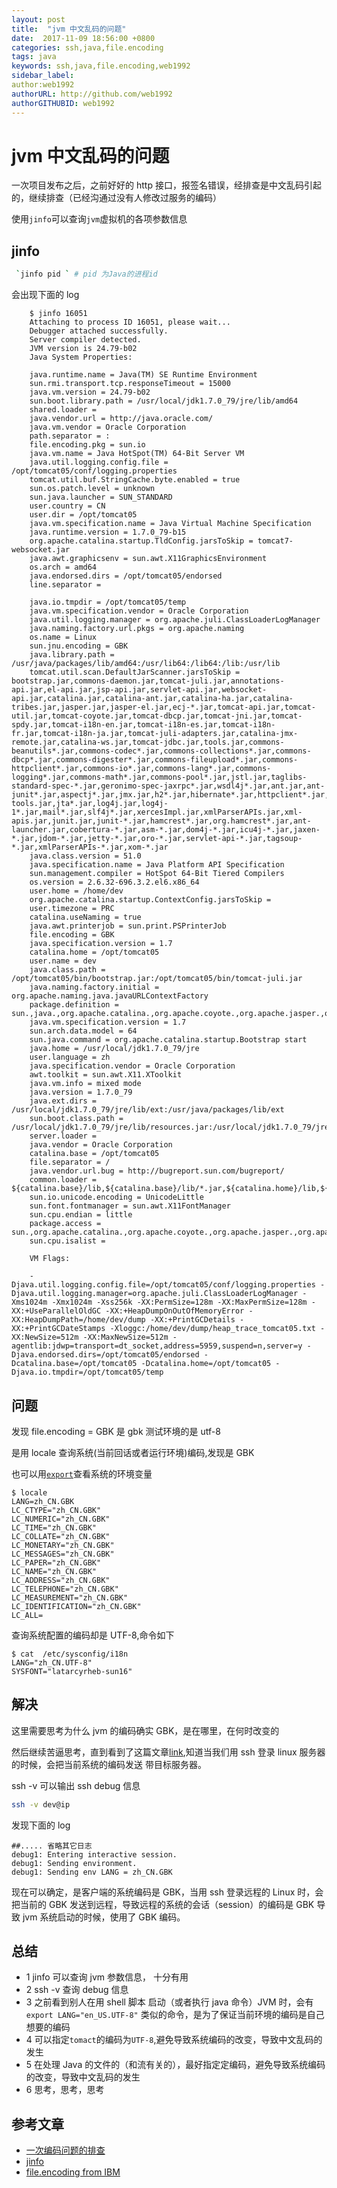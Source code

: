 ```yaml
---
layout: post
title:  "jvm 中文乱码的问题"
date:  2017-11-09 18:56:00 +0800
categories: ssh,java,file.encoding
tags: java
keywords: ssh,java,file.encoding,web1992
sidebar_label:
author:web1992
authorURL: http://github.com/web1992
authorGITHUBID: web1992
---
```


# jvm 中文乱码的问题

一次项目发布之后，之前好好的 http 接口，报签名错误，经排查是中文乱码引起的，继续排查（已经沟通过没有人修改过服务的编码）

<!--truncate-->

使用`jinfo`可以查询`jvm`虚拟机的各项参数信息

## jinfo

```sh
 `jinfo pid ` # pid 为Java的进程id
```

会出现下面的 log

```log
    $ jinfo 16051
    Attaching to process ID 16051, please wait...
    Debugger attached successfully.
    Server compiler detected.
    JVM version is 24.79-b02
    Java System Properties:

    java.runtime.name = Java(TM) SE Runtime Environment
    sun.rmi.transport.tcp.responseTimeout = 15000
    java.vm.version = 24.79-b02
    sun.boot.library.path = /usr/local/jdk1.7.0_79/jre/lib/amd64
    shared.loader =
    java.vendor.url = http://java.oracle.com/
    java.vm.vendor = Oracle Corporation
    path.separator = :
    file.encoding.pkg = sun.io
    java.vm.name = Java HotSpot(TM) 64-Bit Server VM
    java.util.logging.config.file = /opt/tomcat05/conf/logging.properties
    tomcat.util.buf.StringCache.byte.enabled = true
    sun.os.patch.level = unknown
    sun.java.launcher = SUN_STANDARD
    user.country = CN
    user.dir = /opt/tomcat05
    java.vm.specification.name = Java Virtual Machine Specification
    java.runtime.version = 1.7.0_79-b15
    org.apache.catalina.startup.TldConfig.jarsToSkip = tomcat7-websocket.jar
    java.awt.graphicsenv = sun.awt.X11GraphicsEnvironment
    os.arch = amd64
    java.endorsed.dirs = /opt/tomcat05/endorsed
    line.separator =

    java.io.tmpdir = /opt/tomcat05/temp
    java.vm.specification.vendor = Oracle Corporation
    java.util.logging.manager = org.apache.juli.ClassLoaderLogManager
    java.naming.factory.url.pkgs = org.apache.naming
    os.name = Linux
    sun.jnu.encoding = GBK
    java.library.path = /usr/java/packages/lib/amd64:/usr/lib64:/lib64:/lib:/usr/lib
    tomcat.util.scan.DefaultJarScanner.jarsToSkip = bootstrap.jar,commons-daemon.jar,tomcat-juli.jar,annotations-api.jar,el-api.jar,jsp-api.jar,servlet-api.jar,websocket-api.jar,catalina.jar,catalina-ant.jar,catalina-ha.jar,catalina-tribes.jar,jasper.jar,jasper-el.jar,ecj-*.jar,tomcat-api.jar,tomcat-util.jar,tomcat-coyote.jar,tomcat-dbcp.jar,tomcat-jni.jar,tomcat-spdy.jar,tomcat-i18n-en.jar,tomcat-i18n-es.jar,tomcat-i18n-fr.jar,tomcat-i18n-ja.jar,tomcat-juli-adapters.jar,catalina-jmx-remote.jar,catalina-ws.jar,tomcat-jdbc.jar,tools.jar,commons-beanutils*.jar,commons-codec*.jar,commons-collections*.jar,commons-dbcp*.jar,commons-digester*.jar,commons-fileupload*.jar,commons-httpclient*.jar,commons-io*.jar,commons-lang*.jar,commons-logging*.jar,commons-math*.jar,commons-pool*.jar,jstl.jar,taglibs-standard-spec-*.jar,geronimo-spec-jaxrpc*.jar,wsdl4j*.jar,ant.jar,ant-junit*.jar,aspectj*.jar,jmx.jar,h2*.jar,hibernate*.jar,httpclient*.jar,jmx-tools.jar,jta*.jar,log4j.jar,log4j-1*.jar,mail*.jar,slf4j*.jar,xercesImpl.jar,xmlParserAPIs.jar,xml-apis.jar,junit.jar,junit-*.jar,hamcrest*.jar,org.hamcrest*.jar,ant-launcher.jar,cobertura-*.jar,asm-*.jar,dom4j-*.jar,icu4j-*.jar,jaxen-*.jar,jdom-*.jar,jetty-*.jar,oro-*.jar,servlet-api-*.jar,tagsoup-*.jar,xmlParserAPIs-*.jar,xom-*.jar
    java.class.version = 51.0
    java.specification.name = Java Platform API Specification
    sun.management.compiler = HotSpot 64-Bit Tiered Compilers
    os.version = 2.6.32-696.3.2.el6.x86_64
    user.home = /home/dev
    org.apache.catalina.startup.ContextConfig.jarsToSkip =
    user.timezone = PRC
    catalina.useNaming = true
    java.awt.printerjob = sun.print.PSPrinterJob
    file.encoding = GBK
    java.specification.version = 1.7
    catalina.home = /opt/tomcat05
    user.name = dev
    java.class.path = /opt/tomcat05/bin/bootstrap.jar:/opt/tomcat05/bin/tomcat-juli.jar
    java.naming.factory.initial = org.apache.naming.java.javaURLContextFactory
    package.definition = sun.,java.,org.apache.catalina.,org.apache.coyote.,org.apache.jasper.,org.apache.naming.,org.apache.tomcat.
    java.vm.specification.version = 1.7
    sun.arch.data.model = 64
    sun.java.command = org.apache.catalina.startup.Bootstrap start
    java.home = /usr/local/jdk1.7.0_79/jre
    user.language = zh
    java.specification.vendor = Oracle Corporation
    awt.toolkit = sun.awt.X11.XToolkit
    java.vm.info = mixed mode
    java.version = 1.7.0_79
    java.ext.dirs = /usr/local/jdk1.7.0_79/jre/lib/ext:/usr/java/packages/lib/ext
    sun.boot.class.path = /usr/local/jdk1.7.0_79/jre/lib/resources.jar:/usr/local/jdk1.7.0_79/jre/lib/rt.jar:/usr/local/jdk1.7.0_79/jre/lib/sunrsasign.jar:/usr/local/jdk1.7.0_79/jre/lib/jsse.jar:/usr/local/jdk1.7.0_79/jre/lib/jce.jar:/usr/local/jdk1.7.0_79/jre/lib/charsets.jar:/usr/local/jdk1.7.0_79/jre/lib/jfr.jar:/usr/local/jdk1.7.0_79/jre/classes
    server.loader =
    java.vendor = Oracle Corporation
    catalina.base = /opt/tomcat05
    file.separator = /
    java.vendor.url.bug = http://bugreport.sun.com/bugreport/
    common.loader = ${catalina.base}/lib,${catalina.base}/lib/*.jar,${catalina.home}/lib,${catalina.home}/lib/*.jar
    sun.io.unicode.encoding = UnicodeLittle
    sun.font.fontmanager = sun.awt.X11FontManager
    sun.cpu.endian = little
    package.access = sun.,org.apache.catalina.,org.apache.coyote.,org.apache.jasper.,org.apache.naming.resources.,org.apache.tomcat.
    sun.cpu.isalist =

    VM Flags:

    -Djava.util.logging.config.file=/opt/tomcat05/conf/logging.properties -Djava.util.logging.manager=org.apache.juli.ClassLoaderLogManager -Xms1024m -Xmx1024m -Xss256k -XX:PermSize=128m -XX:MaxPermSize=128m -XX:+UseParallelOldGC -XX:+HeapDumpOnOutOfMemoryError -XX:HeapDumpPath=/home/dev/dump -XX:+PrintGCDetails -XX:+PrintGCDateStamps -Xloggc:/home/dev/dump/heap_trace_tomcat05.txt -XX:NewSize=512m -XX:MaxNewSize=512m -agentlib:jdwp=transport=dt_socket,address=5959,suspend=n,server=y -Djava.endorsed.dirs=/opt/tomcat05/endorsed -Dcatalina.base=/opt/tomcat05 -Dcatalina.home=/opt/tomcat05 -Djava.io.tmpdir=/opt/tomcat05/temp
```

## 问题

发现 file.encoding = GBK 是 gbk 测试环境的是 utf-8

是用 locale 查询系统(当前回话或者运行环境)编码,发现是 GBK

也可以用[`export`](http://man.linuxde.net/export)查看系统的环境变量

```shell
$ locale
LANG=zh_CN.GBK
LC_CTYPE="zh_CN.GBK"
LC_NUMERIC="zh_CN.GBK"
LC_TIME="zh_CN.GBK"
LC_COLLATE="zh_CN.GBK"
LC_MONETARY="zh_CN.GBK"
LC_MESSAGES="zh_CN.GBK"
LC_PAPER="zh_CN.GBK"
LC_NAME="zh_CN.GBK"
LC_ADDRESS="zh_CN.GBK"
LC_TELEPHONE="zh_CN.GBK"
LC_MEASUREMENT="zh_CN.GBK"
LC_IDENTIFICATION="zh_CN.GBK"
LC_ALL=
```

查询系统配置的编码却是 UTF-8,命令如下

```shell
$ cat  /etc/sysconfig/i18n
LANG="zh_CN.UTF-8"
SYSFONT="latarcyrheb-sun16"
```

## 解决

这里需要思考为什么 jvm 的编码确实 GBK，是在哪里，在何时改变的

然后继续苦逼思考，直到看到了这篇文章[link](https://hongjiang.info/java-file-encoding-and-os-locale/),知道当我们用 ssh 登录 linux 服务器的时候，会把当前系统的编码发送
带目标服务器。

ssh -v 可以输出 ssh debug 信息

```sh
ssh -v dev@ip
```

发现下面的 log

```log
##..... 省略其它日志
debug1: Entering interactive session.
debug1: Sending environment.
debug1: Sending env LANG = zh_CN.GBK
```

现在可以确定，是客户端的系统编码是 GBK，当用 ssh 登录远程的 Linux 时，会把当前的 GBK 发送到远程，导致远程的系统的会话（session）的编码是 GBK
导致 jvm 系统启动的时候，使用了 GBK 编码。

## 总结

- 1 jinfo 可以查询 jvm 参数信息， 十分有用
- 2 ssh -v 查询 debug 信息
- 3 之前看到别人在用 shell 脚本 启动（或者执行 java 命令）JVM 时，会有 `export LANG="en_US.UTF-8"` 类似的命令，是为了保证当前环境的编码是自己想要的编码
- 4 可以指定`tomact`的编码为`UTF-8`,避免导致系统编码的改变，导致中文乱码的发生
- 5 在处理 Java 的文件的（和流有关的），最好指定定编码，避免导致系统编码的改变，导致中文乱码的发生
- 6 思考，思考，思考

## 参考文章

- [一次编码问题的排查](https://hongjiang.info/java-file-encoding-and-os-locale/)
- [jinfo](http://outofmemory.cn/java/jvm/jvm-tools-jps-jstat-jinfo-jmap-jhat-jstack)
- [file.encoding from IBM](https://www.ibm.com/support/knowledgecenter/en/ssw_i5_54/rzaha/charenc.htm)
